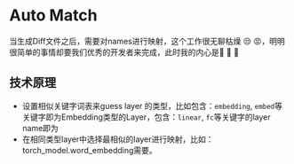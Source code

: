 # Auto Match

当生成Diff文件之后，需要对names进行映射，这个工作很无聊枯燥 😒 😡，明明很简单的事情却要我们优秀的开发者来完成，此时我的内心是🙅 🙅 🙅

## 技术原理

* 设置相似关键字词表来guess layer 的类型，比如包含：`embedding`, `embed`等关键字即为Embedding类型的Layer，包含：`linear`, `fc`等关键字的layer name即为
* 在相同类型layer中选择最相似的layer进行映射，比如：torch_model.word_embedding需要。
